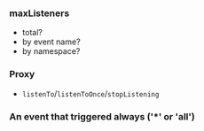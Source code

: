 ### maxListeners

- total?
- by event name?
- by namespace?

### Proxy

- `listenTo`/`listenToOnce`/`stopListening`


### An event that triggered always ('*' or 'all')
